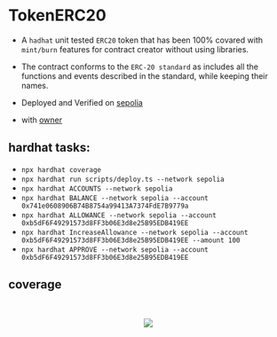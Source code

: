 # TokenERC20

- A `hadhat` unit tested `ERC20` token that has been 100% covared with `mint/burn` features for contract creator without using libraries.
- The contract conforms to the `ERC-20 standard` as includes all the functions and events described in the standard, while keeping their names.

- Deployed and Verified on [sepolia](https://sepolia.etherscan.io/address/0xa883d9C6F7FC4baB52AcD2E42E51c4c528d7F7D3)
- with [owner](https://sepolia.etherscan.io/address/0x741e0608906B74B8754a99413A7374FdE7B9779a)

## hardhat tasks:

- `npx hardhat coverage`
- `npx hardhat run scripts/deploy.ts --network sepolia`
- `npx hardhat ACCOUNTS --network sepolia`
- `npx hardhat BALANCE --network sepolia --account 0x741e0608906B74B8754a99413A7374FdE7B9779a`
- `npx hardhat ALLOWANCE --network sepolia --account 0xb5dF6F49291573d8FF3b06E3d8e25B95EDB419EE`
- `npx hardhat IncreaseAllowance --network sepolia --account 0xb5dF6F49291573d8FF3b06E3d8e25B95EDB419EE --amount 100`
- `npx hardhat APPROVE --network sepolia --account 0xb5dF6F49291573d8FF3b06E3d8e25B95EDB419EE`

## coverage

<br/>
<p align="center">
<img src="img/coveage.png">
</a>
</p>
<br/>
